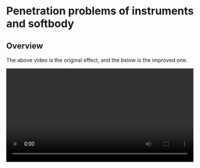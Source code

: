 # Penetration problems of instruments and softbody

## Overview

The above video is the original effect, and the below is the improved one.

<video src="softorigin.mp4" preview-src="softorigincover.png" width="500"/> 

<video src="softlink.mp4" preview-src="softlinkcover.png" width="500"/>

|   |                                    |   |
|---|------------------------------------|---|
|   | particles properties               |   |
|   | Add cluster link                   |   |
|   | cluster show                       |   |
|   | Only focclue layer                 |   |
|   | Pure surface soft tissue           |   |
|   | see g_params config of rod demo    |   |
|   | compare octopus,rod,endoscope diff |   |
|   | CreateCluster function comprehend  |   |
|   |                                    |   |

## TODO

|   |                                                   |   |
|---|---------------------------------------------------|---|
|   | Add link to CreateCluster function                |   |
|   | Show cluster region                               |   |
|   | Only keep foccule layer ,remove other soft tissue |   |
|   |                                                   |   |
|   |                                                   |   |
|   |                                                   |   |
|   |                                                   |   |

## Analysis

### Bending and Stretch constraints

> Clothing in Flex is modeled using networks of springs. The cloth model is up to the user, but the extensions library
> provides an example cloth cooker (NvFlexExtCreateClothFromMesh()) that implements a common approach where the 1-ring
> neighbors are used to control stretch, and 2-ring neighbors are used to control bending.

> Note: because all collisions in Flex are performed at the particle level, the cloth mesh must be sufficiently well
> tessellated to avoid particle tunneling. Care must especially be taken for clothing with self-collision, the cloth
> mesh
> should be authored so that the mesh has a uniform edge length close to the solid particle rest distance. If
> self-collision is enabled, and particles are closer than this in the mesh then erroneous buckling or folding might
> occur
> as the distance and collision constraints fight each other.

### How does FleX simulate cloth

### Density of particles (Particle gap)

### Particle layer count

### Multi thread detection

### SDF with particles

**conclusion**

- [x] I. the sdf objects in the FleX example scenario are static.
- II. if the mouse drags the sphere to hit the sdf object, there is no resistance can be arbitrarily penetrated, but if
  there is no external force applied to the sphere, only do free fall, it can collide with the sdf.

like this:

<video src="pen.mp4" preview-src="penpre.png"/>

Here's the official explanation.Nothing useful.

![](flexsdf.png)

SDF example scenes
: Goo Gun
: Viscosity High
: Shape Collision
: ...

Click the ![][check]{width="16"} icon to mark an item as done.

[check]: ok.png

[ok]: ok1.png

### FleX Spine Endoscope Cluster Determination

```C++
const auto floccule_soft_body = std::make_shared<FlocculeSoftBody>("FlocculeSoftBody");
  floccule_soft_body->mIntergrated = integrated;
  floccule_soft_body->m_useSharedMemory = use_shared_memory;
  floccule_soft_body->m_fileName = "floccule";
  floccule_soft_body->m_type = 1;
  floccule_soft_body->m_resolution = 4;
  floccule_soft_body->mTranslation = body_translation;
  floccule_soft_body->mOrientation = body_orientation;
  floccule_soft_body->mScale = 0.1f;
  floccule_soft_body->m_globalStiffness = 0.5f;
  floccule_soft_body->m_ablatable = true;
  //flocculeSoftBody->m_eligibleTornProportion = 0.0f;
  scenes.push_back(floccule_soft_body);

  floccule_soft_body->initCallback = [](FlocculeSoftBody *softBody)->void {
    Vec3 center1 , center2;
    std::vector<Vec3> axes1 , axes2;
    std::vector<float> extents1 , extents2;
    defBox(softBody->m_fileName, "D_HRD_0.obj", softBody->mTranslation, softBody->mOrientation,
           softBody->mScale,
           center1, axes1, extents1);
    defBox(softBody->m_fileName, "D_HRD_1.obj", softBody->mTranslation, softBody->mOrientation,
           softBody->mScale,
           center2, axes2, extents2);

    for (int i = softBody->m_particleOffset; i < softBody->m_particleOffset + softBody->GetNumParticles(); ++i) {
      if (isInBox(g_buffers->positions[i], center1, axes1, extents1) || isInBox(
          g_buffers->positions[i], center2, axes2, extents2))
        g_buffers->positions[i].w = 0.0;
    }
  };

  instrument_switch->m_floccules.push_back(floccule_soft_body);
```

{collapsible="true"}